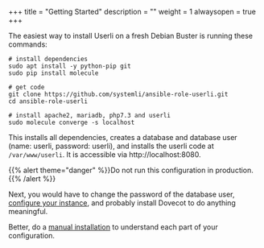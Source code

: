 +++
title = "Getting Started"
description = ""
weight = 1
alwaysopen = true
+++

The easiest way to install Userli on a fresh Debian Buster is running these commands:

    # install dependencies
    sudo apt install -y python-pip git
    sudo pip install molecule

    # get code
    git clone https://github.com/systemli/ansible-role-userli.git
    cd ansible-role-userli

    # install apache2, mariadb, php7.3 and userli
    sudo molecule converge -s localhost

This installs all dependencies, creates a database and database user
(name: userli, password: userli), and installs the userli code at `/var/www/userli`.
It is accessible via http://localhost:8080.

{{% alert theme="danger" %}}Do not run this configuration in production.{{% /alert %}}

Next, you would have to change the password of the database user,
[configure your instance](../installation/configuration),
and probably install Dovecot to do anything meaningful.

Better, do a [manual installation](../installation) to understand each part of your configuration.
